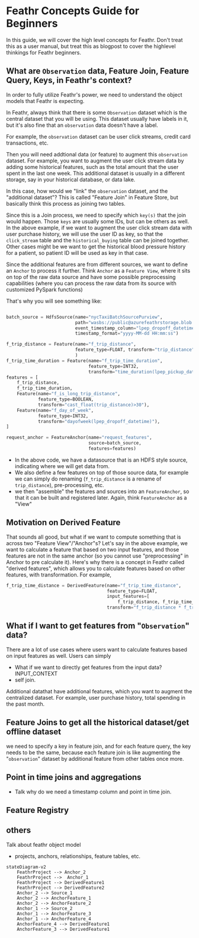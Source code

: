# Feathr Concepts Guide for Beginners

In this guide, we will cover the high level concepts for Feathr. Don't treat this as a user manual, but treat this as blogpost to cover the highlevel thinkings for Feathr beginners.

## What are `Observation` data, Feature Join, Feature Query, Keys, in Feathr's context?
In order to fully utilize Feathr's power, we need to understand the object models that Feathr is expecting. 

In Feathr, always think that there is some `Observation` dataset which is the central dataset that you will be using. This dataset usually have labels in it, but it's also fine that an `observation` data doesn't have a label.

For example, the `observation` dataset can be user click streams, credit card transactions, etc.

Then you will need addtional data (or feature) to augment this `observation` dataset. For example, you want to augment the user click stream data by adding some historical features, such as the total amount that the user spent in the last one week. This additional dataset is usually in a different storage, say in your historical database, or data lake.

In this case, how would we "link" the `observation` dataset, and the "additional dataset"? This is called "Feature Join" in Feature Store, but basically think this process as joining two tables.

Since this is a Join process, we need to specify which `key(s)` that the join would happen. Those `keys` are usually some IDs, but can be others as well. In the above example, if we want to augment the user click stream data with user purchase history, we will use the user ID as key, so that the `click_stream` table and the `historical_buying` table can be joined together. Other cases might be we want to get the historical blood pressure history for a patient, so patient ID will be used as key in that case.

Since the additional features are from different sources, we want to define an `Anchor` to process it further. Think `Anchor` as a `Feature View`, where it sits on top of the raw data source and have some possible preprocessing capabilities (where you can process the raw data from its source with customized PySpark functions)

That's why you will see something like:

```python

batch_source = HdfsSource(name="nycTaxiBatchSourcePurview",
                          path="wasbs://public@azurefeathrstorage.blob.core.windows.net/sample_data/feathr_delta_table",
                          event_timestamp_column="lpep_dropoff_datetime",
                          timestamp_format="yyyy-MM-dd HH:mm:ss")

f_trip_distance = Feature(name="f_trip_distance",
                          feature_type=FLOAT, transform="trip_distance", 
                          )
f_trip_time_duration = Feature(name="f_trip_time_duration",
                               feature_type=INT32,
                               transform="time_duration(lpep_pickup_datetime, lpep_dropoff_datetime, 'minutes')")
features = [
    f_trip_distance,
    f_trip_time_duration,
    Feature(name="f_is_long_trip_distance",
            feature_type=BOOLEAN,
            transform="cast_float(trip_distance)>30"),
    Feature(name="f_day_of_week",
            feature_type=INT32,
            transform="dayofweek(lpep_dropoff_datetime)"),
]

request_anchor = FeatureAnchor(name="request_features",
                               source=batch_source,
                               features=features)
```

- In the above code, we have a datasource that is an HDFS style source, indicating where we will get data from. 
- We also define a few features on top of those source data, for example we can simply do renaming (`f_trip_distance` is a rename of `trip_distance`), pre-processing, etc. 
- we then "assemble" the features and sources into an `FeatureAnchor`, so that it can be built and registered later. Again, think `FeatureAnchor` as a "View"

## Motivation on Derived Feature

That sounds all good, but what if we want to compute something that is across two "Feature View"/"Anchor"s? Let's say in the above example, we want to calculate a feature that based on two input features, and those features are not in the same anchor (so you cannot use "preprocessing" in Anchor to pre calculate it). Here's why there is a concept in Feathr called "derived features", which allows you to calculate features based on other features, with transformation. For example, 

```python
f_trip_time_distance = DerivedFeature(name="f_trip_time_distance",
                                      feature_type=FLOAT,
                                      input_features=[
                                          f_trip_distance, f_trip_time_duration],
                                      transform="f_trip_distance * f_trip_time_duration")
```

## What if I want to get features from "`Observation`" data?

There are a lot of use cases where users want to calculate features based on input features as well. Users can simply 


- What if we want to directly get features from the input data? INPUT_CONTEXT
- self join.



Additional datathat have additional features, which you want to augment the centralized dataset. For example, user purchase history, total spending in the past month.

## Feature Joins to get all the historical dataset/get offline dataset

we need to specify a key in feature join, and for each feature query, the key needs to be the same, because each feature join is like augmenting the "`observation`" dataset by additional feature from other tables once more.


## Point in time joins and aggregations
- Talk why do we need a timestamp column and point in time join.

## Feature Registry



## others

Talk about feathr object model

- projects, anchors, relationships, feature tables, etc.


```mermaid
stateDiagram-v2
    FeathrProject --> Anchor_2
    FeathrProject -->  Anchor_1
    FeathrProject --> DerivedFeature1
    FeathrProject --> DerivedFeature2
    Anchor_2 --> Source_1
    Anchor_2 --> AnchorFeature_1
    Anchor_2 --> AnchorFeature_2
    Anchor_1 --> Source_2
    Anchor_1 --> AnchorFeature_3
    Anchor_1 --> AnchorFeature_4
    AnchorFeature_4 --> DerivedFeature1
    AnchorFeature_3 --> DerivedFeature1    
```